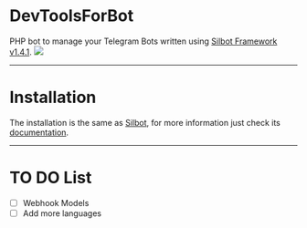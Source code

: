 # DevToolsForBot
PHP bot to manage your Telegram Bots written using [Silbot Framework v1.4.1](https://github.com/SilverOS/Silbot-Webhook).
<img src="https://www.silveros.it/img/devtoolsbanner.png" />
- - -
# Installation
The installation is the same as [Silbot](https://github.com/SilverOS/Silbot-Webhook), for more information just check its [documentation](https://github.com/SilverOS/Silbot-Webhook/wiki).
- - -
# TO DO List
- [ ] Webhook Models
- [ ] Add more languages

